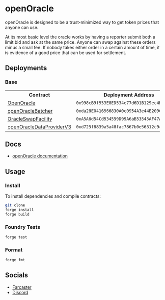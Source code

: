 # openOracle

openOracle is designed to be a trust-minimized way to get token prices that anyone can use. 

At its most basic level the oracle works by having a reporter submit both a limit bid and ask at the same price. Anyone can swap against these orders minus a small fee. If nobody takes either order in a certain amount of time, it is evidence of a good price that can be used for settlement. 


## Deployments

### Base

<table>
<tr>
<th>Contract</th>
<th>Deployment Address</th>
</tr>
<tr>
<td><a href="https://basescan.org/address/0x998cB9f953E8ED534e77d6D1B129ec4B52A7d11D#code">OpenOracle</a></td>
<td><code>0x998cB9f953E8ED534e77d6D1B129ec4B52A7d11D</code></td>
</tr>
<tr>
<td><a href="https://basescan.org/address/0xda28E0416966830A0c0954A3e44E2096a12c3315#code">openOracleBatcher</a></td>
<td><code>0xda28E0416966830A0c0954A3e44E2096a12c3315</code></td>
</tr>
<tr>
<td><a href="https://basescan.org/address/0xA5A6d54Cd934559D99A6aB53545AF47AeD9AD168#code">OracleSwapFacility</a></td>
<td><code>0xA5A6d54Cd934559D99A6aB53545AF47AeD9AD168</code></td>
</tr>
<tr>
<td><a href="https://basescan.org/address/0xd725f8839a5a48fac7867b0e56312c945a366221#code">openOracleDataProviderV3</a></td>
<td><code>0xd725f8839a5a48fac7867b0e56312c945a366221</code></td>
</tr>
</table>

## Docs

- [openOracle documentation](https://openprices.gitbook.io/openoracle-docs)

## Usage

### Install
To install dependencies and compile contracts:

```bash
git clone 
forge install
forge build
```

### Foundry Tests

```bash
forge test
```

### Format

```bash
forge fmt
```

## Socials

- [Farcaster](https://farcaster.xyz/openoracle)
- [Discord](https://discord.gg/jQGeX6CAJB)